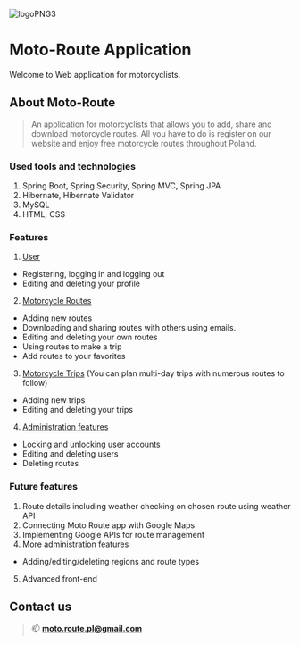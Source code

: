 ![logoPNG3](https://user-images.githubusercontent.com/104422808/201966572-b3995270-5715-41eb-9d5b-fdc34e39293b.png)
# Moto-Route Application
Welcome to Web application for motorcyclists.
## About Moto-Route
>An application for motorcyclists that allows you to add, share and download motorcycle routes.
>All you have to do is register on our website and enjoy free motorcycle routes throughout Poland.
### Used tools and technologies
1. Spring Boot, Spring Security, Spring MVC, Spring JPA
2. Hibernate, Hibernate Validator
3. MySQL
4. HTML, CSS

### Features
1. <ins>User</ins>
- Registering, logging in and logging out
- Editing and deleting your profile
2. <ins>Motorcycle Routes</ins>
- Adding new routes
- Downloading and sharing routes with others using emails.
- Editing and deleting your own routes
- Using routes to make a trip
- Add routes to your favorites 
3. <ins>Motorcycle Trips</ins> (You can plan multi-day trips with numerous routes to follow) 
- Adding new trips
- Editing and deleting your trips
4. <ins>Administration features</ins>
- Locking and unlocking user accounts
- Editing and deleting users
- Deleting routes

### Future features
1. Route details including weather checking on chosen route using weather API
2. Connecting Moto Route app with Google Maps
3. Implementing Google APIs for route management
4. More administration features
- Adding/editing/deleting regions and route types
5. Advanced front-end

## Contact us
>📫 **moto.route.pl@gmail.com**
